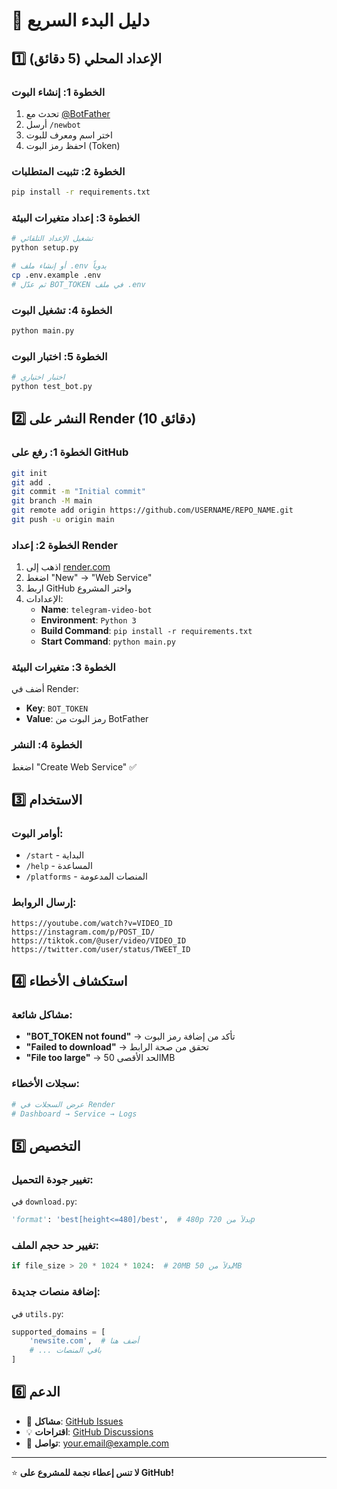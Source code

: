 # 🚀 دليل البدء السريع

## 1️⃣ الإعداد المحلي (5 دقائق)

### الخطوة 1: إنشاء البوت
1. تحدث مع [@BotFather](https://t.me/BotFather)
2. أرسل `/newbot`
3. اختر اسم ومعرف للبوت
4. احفظ رمز البوت (Token)

### الخطوة 2: تثبيت المتطلبات
```bash
pip install -r requirements.txt
```

### الخطوة 3: إعداد متغيرات البيئة
```bash
# تشغيل الإعداد التلقائي
python setup.py

# أو إنشاء ملف .env يدوياً
cp .env.example .env
# ثم عدّل BOT_TOKEN في ملف .env
```

### الخطوة 4: تشغيل البوت
```bash
python main.py
```

### الخطوة 5: اختبار البوت
```bash
# اختبار اختياري
python test_bot.py
```

## 2️⃣ النشر على Render (10 دقائق)

### الخطوة 1: رفع على GitHub
```bash
git init
git add .
git commit -m "Initial commit"
git branch -M main
git remote add origin https://github.com/USERNAME/REPO_NAME.git
git push -u origin main
```

### الخطوة 2: إعداد Render
1. اذهب إلى [render.com](https://render.com)
2. اضغط "New" → "Web Service"
3. اربط GitHub واختر المشروع
4. الإعدادات:
   - **Name**: `telegram-video-bot`
   - **Environment**: `Python 3`
   - **Build Command**: `pip install -r requirements.txt`
   - **Start Command**: `python main.py`

### الخطوة 3: متغيرات البيئة
أضف في Render:
- **Key**: `BOT_TOKEN`
- **Value**: رمز البوت من BotFather

### الخطوة 4: النشر
اضغط "Create Web Service" ✅

## 3️⃣ الاستخدام

### أوامر البوت:
- `/start` - البداية
- `/help` - المساعدة  
- `/platforms` - المنصات المدعومة

### إرسال الروابط:
```
https://youtube.com/watch?v=VIDEO_ID
https://instagram.com/p/POST_ID/
https://tiktok.com/@user/video/VIDEO_ID
https://twitter.com/user/status/TWEET_ID
```

## 4️⃣ استكشاف الأخطاء

### مشاكل شائعة:
- **"BOT_TOKEN not found"** → تأكد من إضافة رمز البوت
- **"Failed to download"** → تحقق من صحة الرابط
- **"File too large"** → الحد الأقصى 50MB

### سجلات الأخطاء:
```bash
# عرض السجلات في Render
# Dashboard → Service → Logs
```

## 5️⃣ التخصيص

### تغيير جودة التحميل:
في `download.py`:
```python
'format': 'best[height<=480]/best',  # 480p بدلاً من 720p
```

### تغيير حد حجم الملف:
```python
if file_size > 20 * 1024 * 1024:  # 20MB بدلاً من 50MB
```

### إضافة منصات جديدة:
في `utils.py`:
```python
supported_domains = [
    'newsite.com',  # أضف هنا
    # ... باقي المنصات
]
```

## 6️⃣ الدعم

- 🐛 **مشاكل**: [GitHub Issues](https://github.com/USERNAME/REPO/issues)
- 💡 **اقتراحات**: [GitHub Discussions](https://github.com/USERNAME/REPO/discussions)
- 📧 **تواصل**: your.email@example.com

---
⭐ **لا تنس إعطاء نجمة للمشروع على GitHub!**